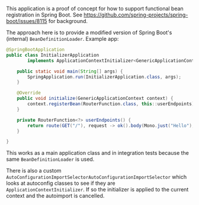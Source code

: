 This application is a proof of concept for how to support functional
bean registration in Spring Boot. See
https://github.com/spring-projects/spring-boot/issues/8115 for
background.

The approach here is to provide a modified version of Spring Boot's
(internal) `BeanDefinitionLoader`. Example app:

```java
@SpringBootApplication
public class InitializerApplication
		implements ApplicationContextInitializer<GenericApplicationContext> {

	public static void main(String[] args) {
		SpringApplication.run(InitializerApplication.class, args);
	}

	@Override
	public void initialize(GenericApplicationContext context) {
		context.registerBean(RouterFunction.class, this::userEndpoints);
	}

	private RouterFunction<?> userEndpoints() {
		return route(GET("/"), request -> ok().body(Mono.just("Hello"), String.class));
	}

}
```

This works as a main application class and in integration tests
because the same `BeanDefinitionLoader` is used.

There is also a custom `AutoConfigurationImportSelectorAutoConfigurationImportSelector` 
which looks at autoconfig classes to see if they are `ApplicationContextInitializer`. If 
so the initializer is applied to the current context and the autoimport is cancelled.